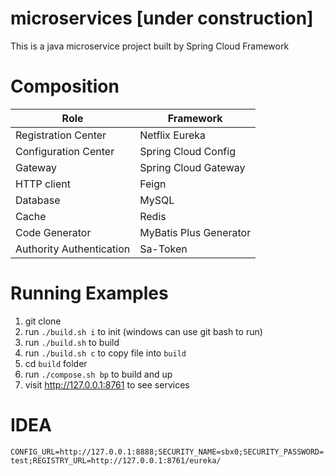 # microservices [under construction]

This is a java microservice project built by Spring Cloud Framework

# Composition

|Role|Framework|
|----|----|
|Registration Center|Netflix Eureka|
|Configuration Center|Spring Cloud Config|
|Gateway|Spring Cloud Gateway|
|HTTP client|Feign|
|Database|MySQL|
|Cache|Redis|
|Code Generator|MyBatis Plus Generator|
|Authority Authentication|Sa-Token|

# Running Examples

1. git clone
2. run `./build.sh i` to init (windows can use git bash to run)
2. run `./build.sh` to build
2. run `./build.sh c` to copy file into `build`
3. cd `build` folder
4. run `./compose.sh bp` to build and up
6. visit http://127.0.0.1:8761 to see services

# IDEA

`CONFIG_URL=http://127.0.0.1:8888;SECURITY_NAME=sbx0;SECURITY_PASSWORD=test;REGISTRY_URL=http://127.0.0.1:8761/eureka/`